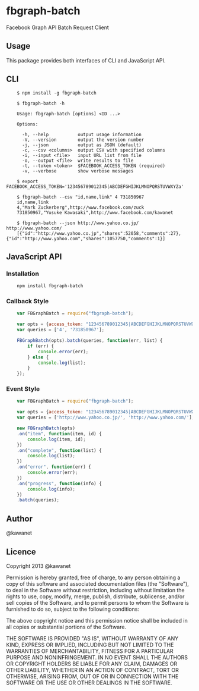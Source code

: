 # fbgraph-batch

Facebook Graph API Batch Request Client

## Usage

This package provides both interfaces of CLI and JavaScript API.

## CLI

```
    $ npm install -g fbgraph-batch

    $ fbgraph-batch -h

    Usage: fbgraph-batch [options] <ID ...>

    Options:

      -h, --help           output usage information
      -V, --version        output the version number
      -j, --json           output as JSON (default)
      -c, --csv <columns>  output CSV with specified columns
      -i, --input <file>   input URL list from file
      -o, --output <file>  write results to file
      -t, --token <token>  $FACEBOOK_ACCESS_TOKEN (required)
      -v, --verbose        show verbose messages

    $ export FACEBOOK_ACCESS_TOKEN='123456789012345|ABCDEFGHIJKLMNOPQRSTUVWXYZa'

    $ fbgraph-batch --csv "id,name,link" 4 731850967
    id,name,link
    4,"Mark Zuckerberg",http://www.facebook.com/zuck
    731850967,"Yusuke Kawasaki",http://www.facebook.com/kawanet

    $ fbgraph-batch --json http://www.yahoo.co.jp/ http://www.yahoo.com/
    [{"id":"http://www.yahoo.co.jp","shares":52058,"comments":27},{"id":"http://www.yahoo.com","shares":1057750,"comments":1}]
```

## JavaScript API

### Installation

```sh
    npm install fbgraph-batch
```

### Callback Style

```javascript
    var FBGraphBatch = require("fbgraph-batch");

    var opts = {access_token: "123456789012345|ABCDEFGHIJKLMNOPQRSTUVWXYZa"};
    var queries = ['4', '731850967'];

    FBGraphBatch(opts).batch(queries, function(err, list) {
        if (err) {
            console.error(err);
        } else {
            console.log(list);
        }
    });
```

### Event Style

```javascript
    var FBGraphBatch = require("fbgraph-batch");

    var opts = {access_token: "123456789012345|ABCDEFGHIJKLMNOPQRSTUVWXYZa"};
    var queries = ['http://www.yahoo.co.jp/', 'http://www.yahoo.com/'];

    new FBGraphBatch(opts)
    .on("item", function(item, id) {
        console.log(item, id);
    })
    .on("complete", function(list) {
        console.log(list);
    })
    .on("error", function(err) {
        console.error(err);
    })
    .on("progress", function(info) {
        console.log(info);
    })
    .batch(queries);
```

## Author

@kawanet

## Licence

Copyright 2013 @kawanet

Permission is hereby granted, free of charge, to any person obtaining
a copy of this software and associated documentation files (the
"Software"), to deal in the Software without restriction, including
without limitation the rights to use, copy, modify, merge, publish,
distribute, sublicense, and/or sell copies of the Software, and to
permit persons to whom the Software is furnished to do so, subject to
the following conditions:

The above copyright notice and this permission notice shall be
included in all copies or substantial portions of the Software.

THE SOFTWARE IS PROVIDED "AS IS", WITHOUT WARRANTY OF ANY KIND,
EXPRESS OR IMPLIED, INCLUDING BUT NOT LIMITED TO THE WARRANTIES OF
MERCHANTABILITY, FITNESS FOR A PARTICULAR PURPOSE AND
NONINFRINGEMENT. IN NO EVENT SHALL THE AUTHORS OR COPYRIGHT HOLDERS BE
LIABLE FOR ANY CLAIM, DAMAGES OR OTHER LIABILITY, WHETHER IN AN ACTION
OF CONTRACT, TORT OR OTHERWISE, ARISING FROM, OUT OF OR IN CONNECTION
WITH THE SOFTWARE OR THE USE OR OTHER DEALINGS IN THE SOFTWARE.
